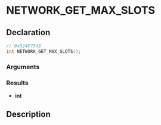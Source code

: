 # NETWORK_GET_MAX_SLOTS

## Declaration
```cpp
// 0x524F7543
int NETWORK_GET_MAX_SLOTS();
```

### Arguments

### Results
- **int**

## Description
